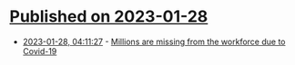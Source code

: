 # [Published on 2023-01-28](index.md)

* [2023-01-28, 04:11:27](https://news.ycombinator.com/item?id=34555042) - [Millions are missing from the workforce due to Covid-19](https://drericding.substack.com/p/millions-are-missing-from-the-workforce)
